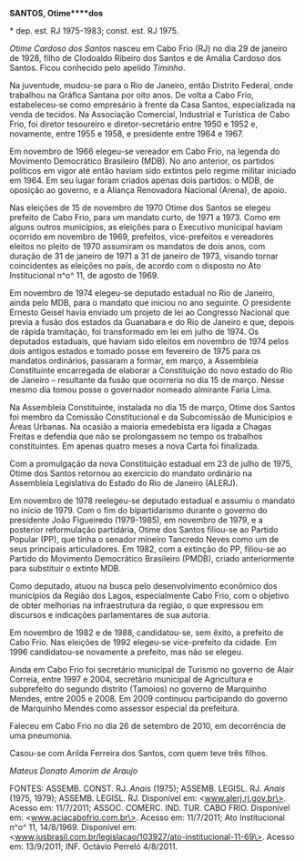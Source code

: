 **SANTOS, Otime****dos**

\* dep. est. RJ 1975-1983; const. est. RJ 1975.

*Otime* *Cardoso* *dos* *Santos* nasceu em Cabo Frio (RJ) no dia 29 de
janeiro de 1928, filho de Clodoaldo Ribeiro dos Santos e de Amália
Cardoso dos Santos. Ficou conhecido pelo apelido *Timinho*.

Na juventude, mudou-se para o Rio de Janeiro, então Distrito Federal,
onde trabalhou na Gráfica Santana por oito anos. De volta a Cabo Frio,
estabeleceu-se como empresário à frente da Casa Santos, especializada na
venda de tecidos. Na Associação Comercial, Industrial e Turística de
Cabo Frio, foi diretor tesoureiro e diretor-secretário entre 1950 e 1952
e, novamente, entre 1955 e 1958, e presidente entre 1964 e 1967.

Em novembro de 1966 elegeu-se vereador em Cabo Frio, na legenda do
Movimento Democrático Brasileiro (MDB). No ano anterior, os partidos
políticos em vigor até então haviam sido extintos pelo regime militar
iniciado em 1964. Em seu lugar foram criados apenas dois partidos: o
MDB, de oposição ao governo, e a Aliança Renovadora Nacional (Arena), de
apoio.

Nas eleições de 15 de novembro de 1970 Otime dos Santos se elegeu
prefeito de Cabo Frio, para um mandato curto, de 1971 a 1973. Como em
alguns outros municípios, as eleições para o Executivo municipal haviam
ocorrido em novembro de 1969, prefeitos, vice-prefeitos e vereadores
eleitos no pleito de 1970 assumiram os mandatos de dois anos, com
duração de 31 de janeiro de 1971 a 31 de janeiro de 1973, visando tornar
coincidentes as eleições no país, de acordo com o disposto no Ato
Institucional n^o^ 11, de agosto de 1969.

Em novembro de 1974 elegeu-se deputado estadual no Rio de Janeiro, ainda
pelo MDB, para o mandato que iniciou no ano seguinte. O presidente
Ernesto Geisel havia enviado um projeto de lei ao Congresso Nacional que
previa a fusão dos estados da Guanabara e do Rio de Janeiro e que,
depois de rápida tramitação, foi transformado em lei em julho de 1974.
Os deputados estaduais, que haviam sido eleitos em novembro de 1974
pelos dois antigos estados e tomado posse em fevereiro de 1975 para os
mandatos ordinários, passaram a formar, em março, a Assembleia
Constituinte encarregada de elaborar a Constituição do novo estado do
Rio de Janeiro – resultante da fusão que ocorreria no dia 15 de março.
Nesse mesmo dia tomou posse o governador nomeado almirante Faria Lima.

Na Assembleia Constituinte, instalada no dia 15 de março, Otime dos
Santos foi membro da Comissão Constitucional e da Subcomissão de
Municípios e Áreas Urbanas. Na ocasião a maioria emedebista era ligada a
Chagas Freitas e defendia que não se prolongassem no tempo os trabalhos
constituintes. Em apenas quatro meses a nova Carta foi finalizada.

Com a promulgação da nova Constituição estadual em 23 de julho de 1975,
Otime dos Santos retornou ao exercício do mandato ordinário na
Assembleia Legislativa do Estado do Rio de Janeiro (ALERJ).

Em novembro de 1978 reelegeu-se deputado estadual e assumiu o mandato no
início de 1979. Com o fim do bipartidarismo durante o governo do
presidente João Figueiredo (1979-1985), em novembro de 1979, e a
posterior reformulação partidária, Otime dos Santos filiou-se ao Partido
Popular (PP), que tinha o senador mineiro Tancredo Neves como um de seus
principais articuladores. Em 1982, com a extinção do PP, filiou-se ao
Partido do Movimento Democrático Brasileiro (PMDB), criado anteriormente
para substituir o extinto MDB.

Como deputado, atuou na busca pelo desenvolvimento econômico dos
municípios da Região dos Lagos, especialmente Cabo Frio, com o objetivo
de obter melhorias na infraestrutura da região, o que expressou em
discursos e indicações parlamentares de sua autoria.

Em novembro de 1982 e de 1988, candidatou-se, sem êxito, a prefeito de
Cabo Frio. Nas eleições de 1992 elegeu-se vice-prefeito da cidade. Em
1996 candidatou-se novamente a prefeito, mas não se elegeu.

Ainda em Cabo Frio foi secretário municipal de Turismo no governo de
Alair Correia, entre 1997 e 2004, secretário municipal de Agricultura e
subprefeito do segundo distrito (Tamoios) no governo de Marquinho
Mendes, entre 2005 e 2008. Em 2009 continuou participando do governo de
Marquinho Mendes como assessor especial da prefeitura.

Faleceu em Cabo Frio no dia 26 de setembro de 2010, em decorrência de
uma pneumonia.

Casou-se com Arilda Ferreira dos Santos, com quem teve três filhos.

*Mateus Donato Amorim de Araujo*

FONTES: ASSEMB. CONST. RJ. *Anais* (1975); ASSEMB. LEGISL. RJ. *Anais*
(1975, 1979); ASSEMB. LEGISL. RJ. Disponível em:
\<www.alerj.rj.gov.br\>. Acesso em: 11/7/2011; ASSOC. COMERC. IND. TUR.
CABO FRIO. Disponível em: \<www.aciacabofrio.com.br\>. Acesso em:
11/7/2011; Ato Institucional n^o^ 11, 14/8/1969. Disponível em:
\<www.jusbrasil.com.br/legislacao/103927/ato-institucional-11-69\>.
Acesso em: 13/9/2011; INF. Octávio Perreló 4/8/2011.
